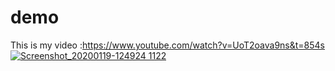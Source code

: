 # demo<br/>

This is my video  :https://www.youtube.com/watch?v=UoT2oava9ns&t=854s <br/>
[![Screenshot_20200119-124924 1122](https://user-images.githubusercontent.com/31673628/72685687-5a356c00-3aba-11ea-8bd9-bf09953e9a20.png=100*100)](https://www.youtube.com/watch?v=UoT2oava9ns&t=854s)
